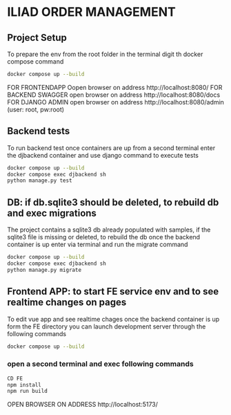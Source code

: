 # ILIAD ORDER MANAGEMENT




## Project Setup
To prepare the env from the root folder in the terminal digit th docker compose command

```sh
docker compose up --build
```

FOR FRONTENDAPP Oopen browser on address http://localhost:8080/
FOR BACKEND SWAGGER open browser on address http://localhost:8080/docs
FOR  DJANGO ADMIN open browser on address http://localhost:8080/admin (user: root, pw:root)





## Backend tests
To run backend test once containers are up from a second terminal enter the djbackend container and use django command to execute tests

```sh
docker compose up --build
docker compose exec djbackend sh
python manage.py test
```


## DB: if db.sqlite3 should be deleted, to rebuild db and exec migrations

The project contains a sqlite3 db already populated with samples, if the sqlite3 file is missing or deleted, to rebuild the db once the backend container is up enter via terminal and run the migrate command

```sh
docker compose up --build
docker compose exec djbackend sh
python manage.py migrate
```

## Frontend APP: to start FE service env and to see realtime changes on pages
 To edit vue app and see realtime chages once the backend container is up form the FE directory you can launch development server through the following commands

```sh
docker compose up --build

```
 ### open a second terminal and exec following commands
 ```sh
CD FE
npm install
npm run build
```
OPEN BROWSER ON ADDRESS http://localhost:5173/